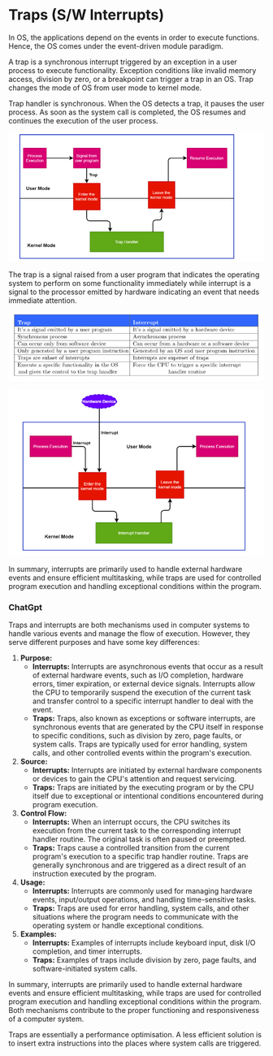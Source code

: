 # Traps (S/W Interrupts)

In OS, the applications depend on the events in order to execute functions. Hence, the OS comes under the event-driven module paradigm. 

A trap is a synchronous interrupt triggered by an exception in a user process to execute functionality. Exception conditions like invalid memory access, division by zero, or a breakpoint can trigger a trap in an OS. Trap changes the mode of OS from user mode to kernel mode. 

Trap handler is synchronous. When the OS detects a trap, it pauses the user process. As soon as the system call is completed, the OS resumes and continues the execution of the user process.

![Untitled](Traps%20(S%20W%20Interrupts)%209a1290d84eb04a209782ab3920b7128d/Untitled.png)

The trap is a signal raised from a user program that indicates the operating system to perform on some functionality immediately while interrupt is a signal to the processor emitted by hardware indicating an event that needs immediate attention.

![Untitled](Traps%20(S%20W%20Interrupts)%209a1290d84eb04a209782ab3920b7128d/Untitled%201.png)

![Untitled](Traps%20(S%20W%20Interrupts)%209a1290d84eb04a209782ab3920b7128d/Untitled%202.png)

In summary, interrupts are primarily used to handle external hardware events and ensure efficient multitasking, while traps are used for controlled program execution and handling exceptional conditions within the program.

### ChatGpt

Traps and interrupts are both mechanisms used in computer systems to handle various events and manage the flow of execution. However, they serve different purposes and have some key differences:

1. **Purpose:**
    - **Interrupts:** Interrupts are asynchronous events that occur as a result of external hardware events, such as I/O completion, hardware errors, timer expiration, or external device signals. Interrupts allow the CPU to temporarily suspend the execution of the current task and transfer control to a specific interrupt handler to deal with the event.
    - **Traps:** Traps, also known as exceptions or software interrupts, are synchronous events that are generated by the CPU itself in response to specific conditions, such as division by zero, page faults, or system calls. Traps are typically used for error handling, system calls, and other controlled events within the program's execution.
2. **Source:**
    - **Interrupts:** Interrupts are initiated by external hardware components or devices to gain the CPU's attention and request servicing.
    - **Traps:** Traps are initiated by the executing program or by the CPU itself due to exceptional or intentional conditions encountered during program execution.
3. **Control Flow:**
    - **Interrupts:** When an interrupt occurs, the CPU switches its execution from the current task to the corresponding interrupt handler routine. The original task is often paused or preempted.
    - **Traps:** Traps cause a controlled transition from the current program's execution to a specific trap handler routine. Traps are generally synchronous and are triggered as a direct result of an instruction executed by the program.
4. **Usage:**
    - **Interrupts:** Interrupts are commonly used for managing hardware events, input/output operations, and handling time-sensitive tasks.
    - **Traps:** Traps are used for error handling, system calls, and other situations where the program needs to communicate with the operating system or handle exceptional conditions.
5. **Examples:**
    - **Interrupts:** Examples of interrupts include keyboard input, disk I/O completion, and timer interrupts.
    - **Traps:** Examples of traps include division by zero, page faults, and software-initiated system calls.

In summary, interrupts are primarily used to handle external hardware events and ensure efficient multitasking, while traps are used for controlled program execution and handling exceptional conditions within the program. Both mechanisms contribute to the proper functioning and responsiveness of a computer system.

Traps are essentially a performance optimisation. A less efficient solution is to insert extra instructions into the places where system calls are triggered.